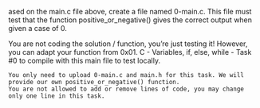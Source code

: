 ased on the main.c file above, create a file named 0-main.c. This file must test that the function positive_or_negative() gives the correct output when given a case of 0.

You are not coding the solution / function, you’re just testing it! However, you can adapt your function from 0x01. C - Variables, if, else, while - Task #0 to compile with this main file to test locally.

    You only need to upload 0-main.c and main.h for this task. We will provide our own positive_or_negative() function.
    You are not allowed to add or remove lines of code, you may change only one line in this task.

